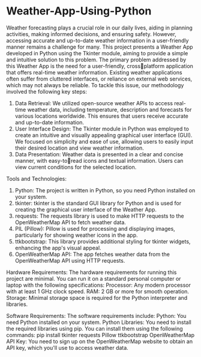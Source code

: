 # Weather-App-Using-Python

Weather forecasting plays a crucial role in our daily lives, aiding in planning activities, making informed decisions, and ensuring safety. However, accessing accurate and up-to-date weather information in a user-friendly manner remains a challenge for many. This project presents a Weather App developed in Python using the Tkinter module, aiming to provide a simple and intuitive solution to this problem. 
The primary problem addressed by this Weather App is the need for a user-friendly, crossplatform application that offers real-time weather information. Existing weather applications often suffer from cluttered interfaces, or reliance on external web services, which may not always be reliable. To tackle this issue, our methodology involved the following key steps: 
1. Data Retrieval: We utilized open-source weather APIs to access real-time weather data, including temperature, description and forecasts for various locations worldwide. This ensures that users receive accurate and up-to-date information. 
2. User Interface Design: The Tkinter module in Python was employed to create an intuitive and visually appealing graphical user interface (GUI). We focused on simplicity and ease of use, allowing users to easily input their desired location and view weather information. 
3. Data Presentation: Weather data is presented in a clear and concise manner, with easy-toread icons and textual information. Users can view current conditions for the selected location. 

Tools and Technologies: 
1. Python: The project is written in Python, so you need Python installed on your system. 
2. tkinter: tkinter is the standard GUI library for Python and is used for creating the graphical user interface of the Weather App. 
3. requests: The requests library is used to make HTTP requests to the OpenWeatherMap API to fetch weather data. 
4. PIL (Pillow): Pillow is used for processing and displaying images, particularly for showing weather icons in the app. 
5. ttkbootstrap: This library provides additional styling for tkinter widgets, enhancing the app's visual appeal. 
6. OpenWeatherMap API: The app fetches weather data from the OpenWeatherMap API using HTTP requests. 

Hardware Requirements: 
The hardware requirements for running this project are minimal. You can run it on a standard personal computer or laptop with the following specifications: 
Processor: Any modern processor with at least 1 GHz clock speed. 
RAM: 2 GB or more for smooth operation. 
Storage: Minimal storage space is required for the Python interpreter and libraries. 

Software Requirements: 
The software requirements include: 
Python: You need Python installed on your system. 
Python Libraries: You need to install the required libraries using pip. You can install them using the following commands: 
pip install tkinter requests Pillow ttkbootstrap
OpenWeatherMap API Key: You need to sign up on the OpenWeatherMap website to obtain an API key, which you'll use to access weather data. 
